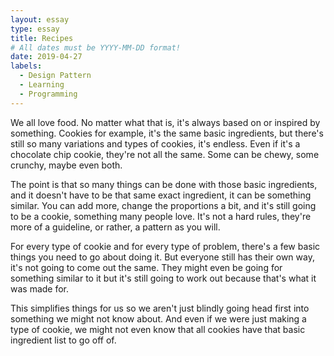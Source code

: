 ```yaml
---
layout: essay
type: essay
title: Recipes
# All dates must be YYYY-MM-DD format!
date: 2019-04-27
labels:
  - Design Pattern
  - Learning
  - Programming
---
```


We all love food. No matter what that is, it's always based on or inspired by something. Cookies for example, it's the same basic ingredients, but there's still so many variations and types of cookies, it's endless. Even if it's a chocolate chip cookie, they're not all the same. Some can be chewy, some crunchy, maybe even both. 

The point is that so many things can be done with those basic ingredients, and it doesn't have to be that same exact ingredient, it can be something similar. You can add more, change the proportions a bit, and it's still going to be a cookie, something many people love. It's not a hard rules, they're more of a guideline, or rather, a pattern as you will.  

For every type of cookie and for every type of problem, there's a few basic things you need to go about doing it. But everyone still has their own way, it's not going to come out the same. They might even be going for something similar to it but it's still going to work out because that's what it was made for.

This simplifies things for us so we aren't just blindly going head first into something we might not know about. And even if we were just making a type of cookie, we might not even know that all cookies have that basic ingredient list to go off of.



